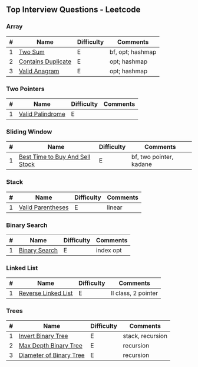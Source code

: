 ## Top Interview Questions - Leetcode

### Array

| # | Name | Difficulty | Comments |
|---|---|---|---|
| 1 | [Two Sum](leetcode/neetcode_150/two_sum.py) | E | bf, opt; hashmap |
| 2 | [Contains Duplicate](leetcode/neetcode_150/contains_duplicate.py) | E | opt; hashmap |
| 3 | [Valid Anagram](leetcode/neetcode_150/valid_anagram.py) | E | opt; hashmap |

### Two Pointers
| # | Name | Difficulty | Comments |
|---|---|---|---|
| 1 | [Valid Palindrome](leetcode/neetcode_150/valid_palindrome.py) | E |  |


### Sliding Window
| # | Name | Difficulty | Comments |
|---|---|---|---|
| 1 | [Best Time to Buy And Sell Stock ](leetcode/neetcode_150/best_time_to_buy_and_sell_stock.py) | E | bf, two pointer, kadane |

### Stack
| # | Name | Difficulty | Comments |
|---|---|---|---|
| 1 | [Valid Parentheses](leetcode/neetcode_150/valid_parentheses.py) | E | linear |

### Binary Search
| # | Name | Difficulty | Comments |
|---|---|---|---|
| 1 | [Binary Search](leetcode/neetcode_150/binary_search.py) | E | index opt |

### Linked List
| # | Name | Difficulty | Comments |
|---|---|---|---|
| 1 | [Reverse Linked List](leetcode/neetcode_150/reverse_linked_list.py) | E | ll class, 2 pointer |

### Trees
| # | Name | Difficulty | Comments |
|---|---|---|---|
| 1 | [Invert Binary Tree](leetcode/neetcode_150/invert_binary_tree.py) | E | stack, recursion |
| 2 | [Max Depth Binary Tree](leetcode/neetcode_150/max_depth_binary_tree.py) | E | recursion |
| 3 | [Diameter of Binary Tree](leetcode/neetcode_150/diameter_of_binary_tree.py) | E | recursion |


